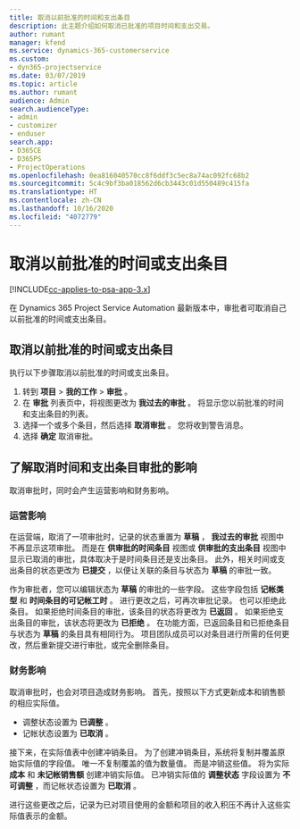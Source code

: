 ```yaml
---
title: 取消以前批准的时间和支出条目
description: 此主题介绍如何取消已批准的项目时间和支出交易。
author: rumant
manager: kfend
ms.service: dynamics-365-customerservice
ms.custom:
- dyn365-projectservice
ms.date: 03/07/2019
ms.topic: article
ms.author: rumant
audience: Admin
search.audienceType:
- admin
- customizer
- enduser
search.app:
- D365CE
- D365PS
- ProjectOperations
ms.openlocfilehash: 0ea816040570cc8f6ddf3c5ec8a74ac092fc68b2
ms.sourcegitcommit: 5c4c9bf3ba018562d6cb3443c01d550489c415fa
ms.translationtype: HT
ms.contentlocale: zh-CN
ms.lasthandoff: 10/16/2020
ms.locfileid: "4072779"
---
```

# <a name="cancel-previously-approved-time-or-expense-entries"></a>取消以前批准的时间或支出条目

[!INCLUDE[cc-applies-to-psa-app-3.x](../includes/cc-applies-to-psa-app-3x.md)]

在 Dynamics 365 Project Service Automation 最新版本中，审批者可取消自己以前批准的时间或支出条目。

## <a name="cancel-a-previously-approved-time-or-expense-entry"></a>取消以前批准的时间或支出条目

执行以下步骤取消以前批准的时间或支出条目。

1. 转到 **项目** \> **我的工作** \> **审批** 。
2. 在 **审批** 列表页中，将视图更改为 **我过去的审批** 。 将显示您以前批准的时间和支出条目的列表。
3. 选择一个或多个条目，然后选择 **取消审批** 。 您将收到警告消息。
4. 选择 **确定** 取消审批。

## <a name="understand-the-impact-of-canceling-a-time-or-expense-entry-approval"></a>了解取消时间和支出条目审批的影响

取消审批时，同时会产生运营影响和财务影响。

### <a name="operational-impact"></a>运营影响

在运营端，取消了一项审批时，记录的状态重置为 **草稿** ， **我过去的审批** 视图中不再显示这项审批。 而是在 **供审批的时间条目** 视图或 **供审批的支出条目** 视图中显示已取消的审批，具体取决于是时间条目还是支出条目。 此外，相关时间或支出条目的状态更改为 **已提交** ，以便让关联的条目与状态为 **草稿** 的审批一致。

作为审批者，您可以编辑状态为 **草稿** 的审批的一些字段。 这些字段包括 **记帐类型** 和 **时间条目的可记帐工时** 。 进行更改之后，可再次审批记录。 也可以拒绝此条目。 如果拒绝时间条目的审批，该条目的状态将更改为 **已返回** 。 如果拒绝支出条目的审批，该状态将更改为 **已拒绝** 。 在功能方面，已返回条目和已拒绝条目与状态为 **草稿** 的条目具有相同行为。 项目团队成员可以对条目进行所需的任何更改，然后重新提交进行审批，或完全删除条目。

### <a name="financial-impact"></a>财务影响

取消审批时，也会对项目造成财务影响。 首先，按照以下方式更新成本和销售额的相应实际值。

- 调整状态设置为 **已调整** 。
- 记帐状态设置为 **已取消** 。

接下来，在实际值表中创建冲销条目。 为了创建冲销条目，系统将复制并覆盖原始实际值的字段值。 唯一不复制覆盖的值为数量值。 而是冲销这些值。 将为实际 **成本** 和 **未记帐销售额** 创建冲销实际值。 已冲销实际值的 **调整状态** 字段设置为 **不可调整** ，而记帐状态设置为 **已取消** 。

进行这些更改之后，记录为已对项目使用的金额和项目的收入积压不再计入这些实际值表示的金额。

